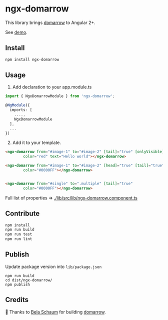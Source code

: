 # ngx-domarrow

This library brings [domarrow](https://github.com/schaumb/domarrow.js) to Angular 2+.

See [demo](https://samber.github.io/ngx-domarrow).

## Install

```bash
npm install ngx-domarrow
```

## Usage

1. Add declaration to your app.module.ts

```ts
import { NgxDomarrowModule } from 'ngx-domarrow';

@NgModule({
  imports: [
    ....,
    NgxDomarrowModule
  ],
  ...
})
```

2. Add it to your template.

```html
<ngx-domarrow from="#image-1" to="#image-2" [tail]="true" [onlyVisible]="true"
        color="red" text="Hello world"></ngx-domarrow>

<ngx-domarrow from="#image-1" to="#image-2" [head]="true" [tail]="true"
        color="#0000FF"></ngx-domarrow>


<ngx-domarrow from="#single" to=".multiple" [tail]="true"
        color="#0000FF"></ngx-domarrow>
```

Full list of properties => [./lib/src/lib/ngx-domarrow.component.ts](./lib/src/lib/ngx-domarrow.component.ts)

## Contribute

```bash
npm install
npm run build
npm run test
npm run lint
```

## Publish

Update package version into `lib/package.json`

```
npm run build
cd dist/ngx-domarrow/
npm publish
```

## Credits

👏 Thanks to [Bela Schaum](https://github.com/schaumb) for building [domarrow](https://github.com/schaumb/domarrow.js).
